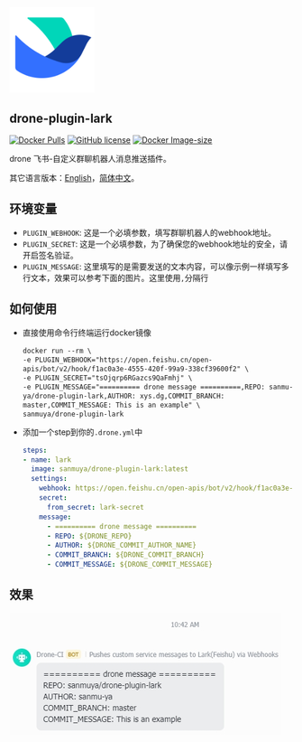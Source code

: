 <img src="images/Lark.png" width="30%"/>

## drone-plugin-lark
[![Docker Pulls](https://img.shields.io/docker/pulls/sanmuya/drone-plugin-lark)]()
[![GitHub license](https://img.shields.io/github/license/sanmu-ya/drone-plugin-lark)]()
[![Docker Image-size](https://img.shields.io/docker/image-size/sanmuya/drone-plugin-lark/latest)]()

drone 飞书-自定义群聊机器人消息推送插件。

其它语言版本：[English](README.md)，[简体中文](README-ZH.md)。

## 环境变量

- `PLUGIN_WEBHOOK`: 这是一个必填参数，填写群聊机器人的webhook地址。
- `PLUGIN_SECRET`: 这是一个必填参数，为了确保您的webhook地址的安全，请开启签名验证。
- `PLUGIN_MESSAGE`: 这里填写的是需要发送的文本内容，可以像示例一样填写多行文本，效果可以参考下面的图片。这里使用`,`分隔行

## 如何使用

- 直接使用命令行终端运行docker镜像

  ```shell
  docker run --rm \
  -e PLUGIN_WEBHOOK="https://open.feishu.cn/open-apis/bot/v2/hook/f1ac0a3e-4555-420f-99a9-338cf39600f2" \
  -e PLUGIN_SECRET="tsOjqrp6RGazcs9QaFmhj" \
  -e PLUGIN_MESSAGE="========== drone message ==========,REPO: sanmu-ya/drone-plugin-lark,AUTHOR: xys.dg,COMMIT_BRANCH: master,COMMIT_MESSAGE: This is an example" \
  sanmuya/drone-plugin-lark
  ```

- 添加一个step到你的`.drone.yml`中

  ```yml
  steps:
  - name: lark
    image: sanmuya/drone-plugin-lark:latest
    settings:
      webhook: https://open.feishu.cn/open-apis/bot/v2/hook/f1ac0a3e-4555-420f-99a9-338cf39600f2
      secret:
        from_secret: lark-secret
      message:
        - ========== drone message ==========
        - REPO: ${DRONE_REPO}
        - AUTHOR: ${DRONE_COMMIT_AUTHOR_NAME}
        - COMMIT_BRANCH: ${DRONE_COMMIT_BRANCH}
        - COMMIT_MESSAGE: ${DRONE_COMMIT_MESSAGE}
  ```

## 效果

<img src="images/example.jpg" />